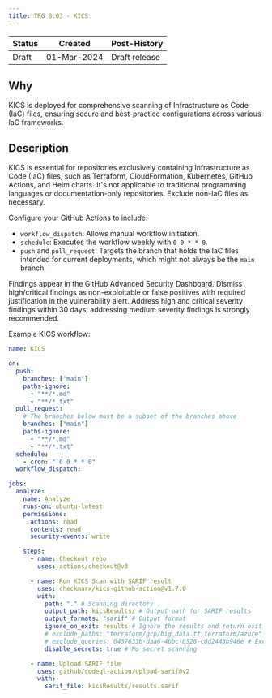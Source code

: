 ```yaml
---
title: TRG 8.03 - KICS
---
```


| Status | Created     | Post-History                         |
|--------|-------------|--------------------------------------|
| Draft  | 01-Mar-2024 | Draft release                        |

## Why

KICS is deployed for comprehensive scanning of Infrastructure as Code (IaC) files, ensuring secure and best-practice configurations across various IaC frameworks.

## Description

KICS is essential for repositories exclusively containing Infrastructure as Code (IaC) files, such as Terraform, CloudFormation, Kubernetes, GitHub Actions, and Helm charts. It's not applicable to traditional programming languages or documentation-only repositories. Exclude non-IaC files as necessary.

Configure your GitHub Actions to include:

- `workflow_dispatch`: Allows manual workflow initiation.
- `schedule`: Executes the workflow weekly with `0 0 * * 0`.
- `push` and `pull_request`: Targets the branch that holds the IaC files intended for current deployments, which might not always be the `main` branch.

Findings appear in the GitHub Advanced Security Dashboard. Dismiss high/critical findings as non-exploitable or false positives with required justification in the vulnerability alert. Address high and critical severity findings within 30 days; addressing medium severity findings is strongly recommended.

Example KICS workflow:

```yml
name: KICS

on:
  push:
    branches: ["main"]
    paths-ignore:
      - "**/*.md"
      - "**/*.txt"
  pull_request:
    # The branches below must be a subset of the branches above
    branches: ["main"]
    paths-ignore:
      - "**/*.md"
      - "**/*.txt"
  schedule:
    - cron: "`0 0 * * 0"
  workflow_dispatch:

jobs:
  analyze:
    name: Analyze
    runs-on: ubuntu-latest
    permissions:
      actions: read
      contents: read
      security-events: write

    steps:
      - name: Checkout repo
        uses: actions/checkout@v3

      - name: Run KICS Scan with SARIF result
        uses: checkmarx/kics-github-action@v1.7.0
        with:
          path: "." # Scanning directory .
          output_path: kicsResults/ # Output path for SARIF results
          output_formats: "sarif" # Output format
          ignore_on_exit: results # Ignore the results and return exit status code 0 unless a KICS engine error happens
          # exclude_paths: "terraform/gcp/big_data.tf,terraform/azure" # Exclude paths or files from scan
          # exclude_queries: 0437633b-daa6-4bbc-8526-c0d2443b946e # Exclude accepted queries from the build
          disable_secrets: true # No secret scanning

      - name: Upload SARIF file
        uses: github/codeql-action/upload-sarif@v2
        with:
          sarif_file: kicsResults/results.sarif
```
